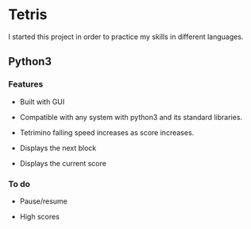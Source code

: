 # Tetris

I started this project in order to practice my skills in different languages.

## Python3

### Features

- Built with GUI

- Compatible with any system with python3 and its standard libraries.

- Tetrimino falling speed increases as score increases.

- Displays the next block

- Displays the current score

### To do

- Pause/resume

- High scores
